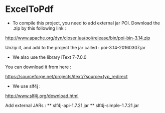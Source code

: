 # ExcelToPdf

* To compile this project, you need to add external jar POI.
Download the .zip by this following link :

http://www.apache.org/dyn/closer.lua/poi/release/bin/poi-bin-3.14.zip

Unzip it, and add to the project the jar called : poi-3.14-20160307.jar

* We also use the library iText 7-7.0.0

You can download it from here :

https://sourceforge.net/projects/itext/?source=typ_redirect

* We use slf4j :

http://www.slf4j.org/download.html

Add external JARs :
** slf4j-api-1.7.21.jar
** slf4j-simple-1.7.21.jar
